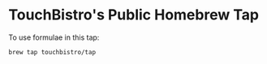 # TouchBistro's Public Homebrew Tap

To use formulae in this tap:

```
brew tap touchbistro/tap
```
